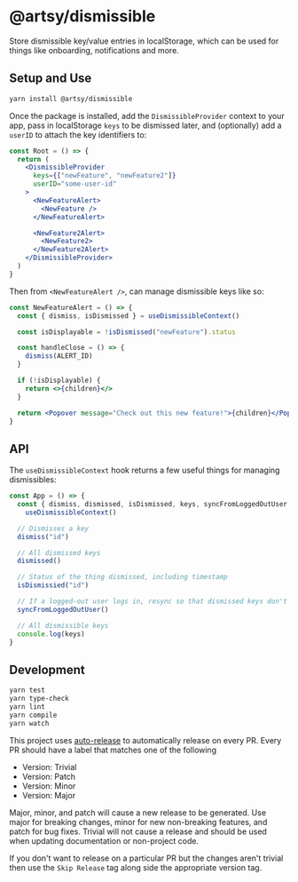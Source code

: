 # @artsy/dismissible

Store dismissible key/value entries in localStorage, which can be used for things like onboarding, notifications and more.

## Setup and Use

```bash
yarn install @artsy/dismissible
```

Once the package is installed, add the `DismissibleProvider` context to your app, pass in localStorage `keys` to be dismissed later, and (optionally) add a `userID` to attach the key identifiers to:

```jsx
const Root = () => {
  return (
    <DismissibleProvider
      keys={["newFeature", "newFeature2"]}
      userID="some-user-id"
    >
      <NewFeatureAlert>
        <NewFeature />
      </NewFeatureAlert>

      <NewFeature2Alert>
        <NewFeature2>
      </NewFeature2Alert>
    </DismissibleProvider>
  )
}
```

Then from `<NewFeatureAlert />`, can manage dismissible keys like so:

```jsx
const NewFeatureAlert = () => {
  const { dismiss, isDismissed } = useDismissibleContext()

  const isDisplayable = !isDismissed("newFeature").status

  const handleClose = () => {
    dismiss(ALERT_ID)
  }

  if (!isDisplayable) {
    return <>{children}</>
  }

  return <Popover message="Check out this new feature!">{children}</Popover>
}
```

## API

The `useDismissibleContext` hook returns a few useful things for managing dismissibles:

```jsx
const App = () => {
  const { dismiss, dismissed, isDismissed, keys, syncFromLoggedOutUser } =
    useDismissibleContext()

  // Dismisses a key
  dismiss("id")

  // All dismissed keys
  dismissed()

  // Status of the thing dismissed, including timestamp
  isDismissied("id")

  // If a logged-out user logs in, resync so that dismissed keys don't reappear
  syncFromLoggedOutUser()

  // All dismissible keys
  console.log(keys)
}
```

## Development

```bash
yarn test
yarn type-check
yarn lint
yarn compile
yarn watch
```

This project uses [auto-release](https://github.com/intuit/auto-release#readme)
to automatically release on every PR. Every PR should have a label that matches
one of the following

- Version: Trivial
- Version: Patch
- Version: Minor
- Version: Major

Major, minor, and patch will cause a new release to be generated. Use major for
breaking changes, minor for new non-breaking features, and patch for bug fixes.
Trivial will not cause a release and should be used when updating documentation
or non-project code.

If you don't want to release on a particular PR but the changes aren't trivial
then use the `Skip Release` tag along side the appropriate version tag.
